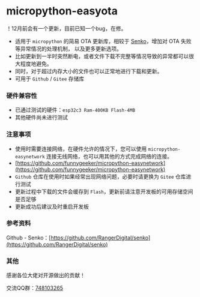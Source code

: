 # micropython-easyota
！12月前会有一个更新，目前已知一个bug，在修。
- 适用于 `micropython` 的简易 OTA 更新库，相较于 [Senko](https://github.com/RangerDigital/senko)，增加对 OTA 失败等异常情况的处理机制，
以及更多更新选项。
- 比如更新到一半时突然断电，或者文件下载不完整等情况导致的异常都可以很大程度地避免。
- 同时，对于超过内存大小的文件也可以正常地进行下载和更新。
- 可用于 `Github` / `Gitee` 存储库

### 硬件兼容性
- 已通过测试的硬件：`esp32c3 Ram-400KB Flash-4MB`
- 其他硬件尚未进行测试

### 注意事项
- 使用时需要连接网络，在硬件允许的情况下，您可以使用 `micropython-easynetwork` 连接无线网络，也可以用其他的方式完成网络的连接。
- [https://github.com/funnygeeker/micropython-easynetwork](https://github.com/funnygeeker/micropython-easynetwork)
- `Github` 仓库在使用时如果经常出现网络问题，必要时请更换为 `Gitee` 仓库进行测试
- 更新过程中下载的文件会缓存到 `Flash`，更新前请注意开发板的可用存储空间是否足够
- 更新成功后建议及时重启开发板

### 参考资料
Github - Senko：[https://github.com/RangerDigital/senko](https://github.com/RangerDigital/senko)

### 其他
感谢各位大佬对开源做出的贡献！

交流QQ群：[748103265](https://jq.qq.com/?_wv=1027&k=I74bKifU)
